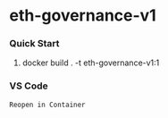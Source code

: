 # eth-governance-v1

### Quick Start

1. docker build . -t eth-governance-v1:1

### VS Code

`Reopen in Container`

